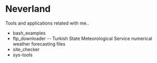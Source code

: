 Neverland
=========

Tools and applications related with me..

- bash_examples
- ftp_downloader
-- Turkish State Meteorological Service numerical weather forecasting files
- site_checker
- sys-tools
